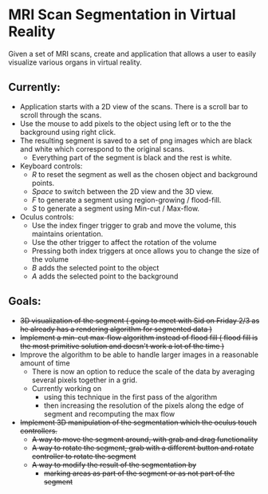 # MRI Scan Segmentation in Virtual Reality

Given a set of MRI scans, create and application that allows a user to easily visualize various organs in virtual reality.

## Currently:

* Application starts with a 2D view of the scans. There is a scroll bar to scroll through the scans.
* Use the mouse to add pixels to the object using left or to the the background using right click.
* The resulting segment is saved to a set of png images which are black and white which correspond to the original scans.
  * Everything part of the segment is black and the rest is white.
* Keyboard controls:
  * *R* to reset the segment as well as the chosen object and background points.
  * *Space* to switch between the 2D view and the 3D view.
  * *F* to generate a segment using region-growing / flood-fill.
  * *S* to generate a segment using Min-cut / Max-flow.
* Oculus controls: 
  * Use the index finger trigger to grab and move the volume, this maintains orientation.
  * Use the other trigger to affect the rotation of the volume
  * Pressing both index triggers at once allows you to change the size of the volume
  * *B* adds the selected point to the object
  * *A* adds the selected point to the background
  
## Goals:
* ~~3D visualization of the segment ( going to meet with Sid on Friday 2/3 as he already has a rendering algorithm for segmented data )~~
* ~~Implement a min-cut max-flow algorithm instead of flood fill ( flood fill is the most primitive solution and doesn't work a lot of the time )~~
* Improve the algorithm to be able to handle larger images in a reasonable amount of time
  * There is now an option to reduce the scale of the data by averaging several pixels together in a grid.
  * Currently working on
    * using this technique in the first pass of the algorithm
    * then increasing the resolution of the pixels along the edge of segment and recomputing the max flow
* ~~Implement 3D manipulation of the segmentation which the oculus touch controllers.~~
  * ~~A way to move the segment around, with grab and drag functionality~~
  * ~~A way to rotate the segment, grab with a different button and rotate controller to rotate the segment~~
  * ~~A way to modify the result of the segmentation by~~
    * ~~marking areas as part of the segment or as not part of the segment~~
